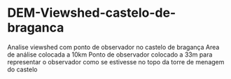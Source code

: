 # DEM-Viewshed-castelo-de-braganca
 Analise viewshed com ponto de observador no castelo de bragança
Area de análise colocada a 10km
Ponto de observador colocado a 33m para representar o observador como se estivesse no topo da torre de menagem do castelo 
